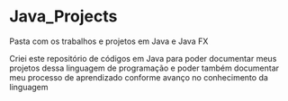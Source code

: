 # Java_Projects
Pasta com os trabalhos e projetos em Java e Java FX

Criei este repositório de códigos em Java para poder documentar meus projetos dessa linguagem de programação e poder também documentar meu processo de aprendizado conforme avanço no conhecimento da linguagem 
